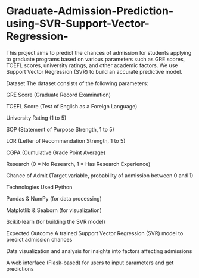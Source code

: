 # Graduate-Admission-Prediction-using-SVR-Support-Vector-Regression-
This project aims to predict the chances of admission for students applying to graduate programs based on various parameters such as GRE scores, TOEFL scores, university ratings, and other academic factors. We use Support Vector Regression (SVR) to build an accurate predictive model.

Dataset
The dataset consists of the following parameters:

GRE Score (Graduate Record Examination)

TOEFL Score (Test of English as a Foreign Language)

University Rating (1 to 5)

SOP (Statement of Purpose Strength, 1 to 5)

LOR (Letter of Recommendation Strength, 1 to 5)

CGPA (Cumulative Grade Point Average)

Research (0 = No Research, 1 = Has Research Experience)

Chance of Admit (Target variable, probability of admission between 0 and 1)

Technologies Used
Python

Pandas & NumPy (for data processing)

Matplotlib & Seaborn (for visualization)

Scikit-learn (for building the SVR model)




Expected Outcome
A trained Support Vector Regression (SVR) model to predict admission chances

Data visualization and analysis for insights into factors affecting admissions

A web interface (Flask-based) for users to input parameters and get predictions
